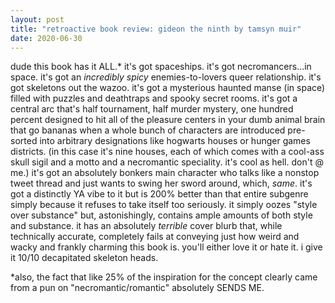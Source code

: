 ```yaml
---
layout: post
title: "retroactive book review: gideon the ninth by tamsyn muir"
date: 2020-06-30
---
```


dude this book has it ALL.* it's got spaceships. it's got necromancers...in space. it's got an _incredibly spicy_ enemies-to-lovers queer relationship. it's got skeletons out the wazoo. it's got a mysterious haunted manse (in space) filled with puzzles and deathtraps and spooky secret rooms. it's got a central arc that's half tournament, half murder mystery, one hundred percent designed to hit all of the pleasure centers in your dumb animal brain that go bananas when a whole bunch of characters are introduced pre-sorted into arbitrary designations like hogwarts houses or hunger games districts. (in this case it's nine houses, each of which comes with a cool-ass skull sigil and a motto and a necromantic speciality. it's cool as hell. don't @ me.) it's got an absolutely bonkers main character who talks like a nonstop tweet thread and just wants to swing her sword around, which, _same_. it's got a distinctly YA vibe to it but is 200% better than that entire subgenre simply because it refuses to take itself too seriously. it simply oozes "style over substance" but, astonishingly, contains ample amounts of both style and substance. it has an absolutely _terrible_ cover blurb that, while technically accurate, completely fails at conveying just how weird and wacky and frankly charming this book is. you'll either love it or hate it. i give it 10/10 decapitated skeleton heads. 

*also, the fact that like 25% of the inspiration for the concept clearly came from a pun on "necromantic/romantic" absolutely SENDS ME. 
